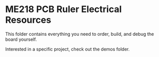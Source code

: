 # ME218 PCB Ruler Electrical Resources
This folder contains everything you need to order, build, and debug the board yourself.

Interested in a specific project, check out the demos folder.
